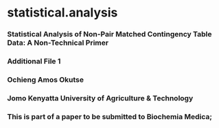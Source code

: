 # statistical.analysis
### Statistical Analysis of Non-Pair Matched Contingency Table Data: A Non-Technical Primer
### Additional File 1
### Ochieng Amos Okutse
### Jomo Kenyatta University of Agriculture & Technology
### This is part of a paper to be submitted to Biochemia Medica;

